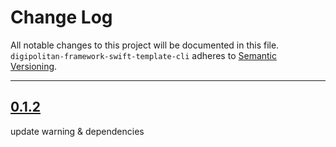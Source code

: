# Change Log

All notable changes to this project will be documented in this file.
`digipolitan-framework-swift-template-cli` adheres to [Semantic Versioning](http://semver.org/).

----

## [0.1.2](https://github.com/Digipolitan/framework-swift-template-cli/releases/tag/v0.1.2)

update warning & dependencies